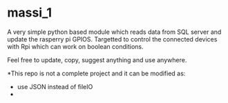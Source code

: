 # massi_1
A very simple python based module which reads data from SQL server and update the rasperry pi GPIOS. Targetted to control
the connected devices with Rpi which can work on boolean conditions.

Feel free to update, copy, suggest anything and use anywhere.

*This repo is not a complete project and it can be modified as:
  - use JSON instead of fileIO
  - 
